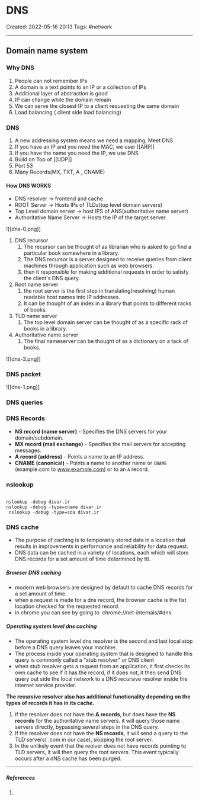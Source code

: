 # DNS
Created: 2022-05-16 20:13
Tags: #network 
____


## Domain name system

### Why DNS

1. People can not remember IPs
2. A domain is a text points to an IP or a collection of IPs
3. Additional layer of abstraction is good
4. IP can change while the domain remain
5. We can serve the closest IP to a client requesting the same domain
6. Load balancing ( client side load balancing)

### DNS

1. A new addressing system means we need a mapping, Meet DNS
2. If you have an IP and  you need the MAC, we user [[ARP]]
3. If you have the name you need the IP, we use DNS
4. Build on Top of [[UDP]]
5. Port 53
6. Many Records(MX, TXT, A , CNAME)

#### How DNS WORKS

* DNS resolver -> frontend and cache
* ROOT Server -> Hosts IPs of TLDs(top level domain servers)
* Top Level domain server -> host IPS of ANS(authoritative name server)
* Authoritative Name Server -> Hosts the IP of the target server.
 
![[dns-0.png]]

1. DNS recursor
	1. The recursor can be thought of as librarian who is asked to go find a particular book somewhere in a library.
	2. The DNS recursor is a server designed to receive queries from client machines through application such as web browsers.
	3. then it responsible for making additional requests in order to satisfy the client's DNS query.
2. Root name server
	1. the root server is the first step in translating(resolving) human readable host names into IP addresses.
	2. It can be thought of an index in a library that points to different racks of books.
3. TLD name server
	1. The top level domain server can be thought of as a specific rack of books in a library.
4. Authoritative name server
	1. The final nameserver can be thought of as a dictionary on a tack of books.

![[dns-3.png]]




### DNS packet


![[dns-1.png]]


### DNS queries


### DNS Records


* **NS record (name server)** - Specifies the DNS servers for your domain/subdomain.
* **MX record (mail exchange)** - Specifies the mail servers for accepting messages.
* **A record (address)** - Points a name to an IP address.
* **CNAME (canonical)** - Points a name to another name or `CNAME` (example.com to www.example.com) or to an `A` record.


### nslookup

```

nslookup -debug divar.ir
nslookup -debug -type=cname divar.ir
 nslookup -debug -type=soa divar.ir

```


### DNS cache

* The purpose of caching is to temporarily stored data in a location that results in improvements in performance and reliability for data request.
* DNS data can be cached in a variety of locations, each which will store DNS records for a set amount of time determined by ttl.

##### Browser DNS caching

* modern web browsers are designed by default to cache DNS records for a set amount of time.
* when a request is made for a dns record, the browser cache is the fist location checked for the requested record.
* in chrome you can see by going to  chrome://net-internals/#dns


##### Operating system level dns caching

* The operating system level dns resolver is the second and last local stop before a DNS query leaves your machine.
* The process inside your operating system that is designed to handle this query is commonly called a "stub resolver" or DNS client
* when stub resolver gets a request from an application, it first checks its own cache to see if it has the record, if it does not, it then send DNS query out side the local network to a DNS recursive resolver inside the internet service provider.

**The recursive resolver also has additional functionality depending on the types of records it has in its cache.**

1. if the resolver does not have the **A records**, but does have the **NS records** for the authoritative name servers. it will query those name servers directly, bypassing  several steps in the DNS query.
2. If the resolver does not have the **NS records**, it will send a query to the TLD servers( .com in our case), skipping the root server.
3. In the unlikely event that the reolver does not have records pointing to TLD servers, it will then query the root servers. This event typically occurs after a dNS cache has been purged.


_____
##### References
1.

